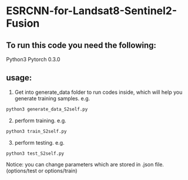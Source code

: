 # ESRCNN-for-Landsat8-Sentinel2-Fusion

## To run this code you need the following:

Python3
Pytorch 0.3.0

## usage:
1. Get into generate_data folder to run codes inside, which will help you generate training samples. e.g. 
```bash
python3 generate_data_S2self.py
```
2. perform training. e.g.
```bash
python3 train_S2self.py
```
3. perform testing. e.g.
```bash
python3 test_S2self.py
```

Notice: you can change parameters which are stored in .json file. (options/test or options/train)
